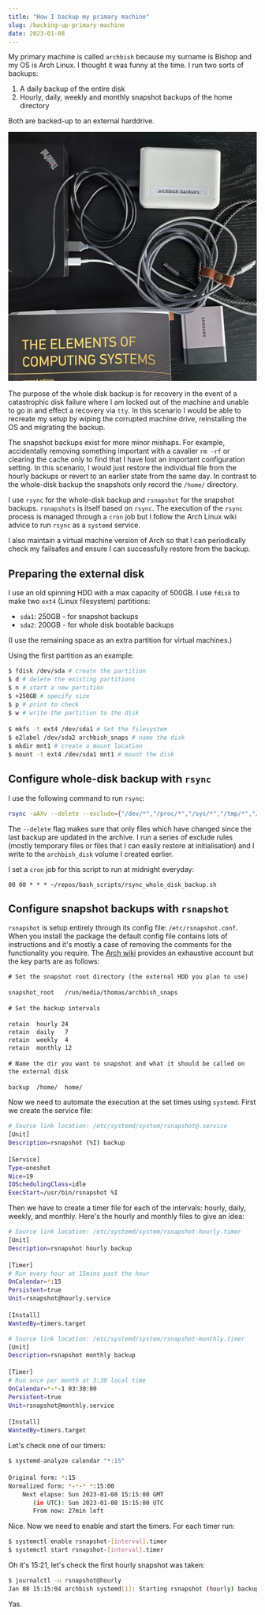 ```yaml
---
title: "How I backup my primary machine"
slug: /backing-up-primary-machine
date: 2023-01-08
---
```


My primary machine is called `archbish` because my surname is Bishop and my OS is Arch Linux. I thought it was funny at the time. I run two sorts of backups:

1. A daily backup of the entire disk
2. Hourly, daily, weekly and monthly snapshot backups of the home directory

Both are backed-up to an external harddrive.

![image of backup disk](img/backup-disk.jpg)

The purpose of the whole disk backup is for recovery in the event of a catastrophic disk failure where I am locked out of the machine and unable to go in and effect a recovery via `tty`. In this scenario I would be able to recreate my setup by wiping the corrupted machine drive, reinstalling the OS and migrating the backup.

The snapshot backups exist for more minor mishaps. For example, accidentally removing something important with a cavalier `rm -rf` or clearing the cache only to find that I have lost an important configuration setting. In this scenario, I would just restore the individual file from the hourly backups or revert to an earlier state from the same day. In contrast to the whole-disk backup the snapshots only record the `/home/` directory.

I use `rsync` for the whole-disk backup and `rsnapshot` for the snapshot backups. `rsnapshots` is itself based on `rsync`. The execution of the `rsync` process is managed through a `cron` job but I follow the Arch Linux wiki advice to run `rsync` as a `systemd` service.

I also maintain a virtual machine version of Arch so that I can periodically check my failsafes and ensure I can successfully restore from the backup.

## Preparing the external disk

I use an old spinning HDD with a max capacity of 500GB. I use `fdisk` to make two `ext4` (Linux filesystem) partitions:

- `sda1`: 250GB - for snapshot backups
- `sda2`: 200GB - for whole disk bootable backups

(I use the remaining space as an extra partition for virtual machines.)

Using the first partition as an example:

```bash
$ fdisk /dev/sda # create the partition
$ d # delete the existing partitions
$ n # start a new partition
$ +250GB # specify size
$ p # print to check
$ w # write the partition to the disk

$ mkfs -t ext4 /dev/sda1 # Set the filesystem
$ e2label /dev/sda2 archbish_snaps # name the disk
$ mkdir mnt1 # create a mount location
$ mount -t ext4 /dev/sda1 mnt1 # mount the disk
```

## Configure whole-disk backup with `rsync`

I use the following command to run `rsync`:

```bash
rsync -aAXv --delete --exclude={"/dev/*","/proc/*","/sys/*","/tmp/*","/usr/tmp/*","/run/*","/mnt/*","/media/*","/var/cache/*","/","/lost+found","node_modules"} /* /run/media/thomas/archbish_disk
```

The `--delete` flag makes sure that only files which have changed since the last backup are updated in the archive. I run a series of exclude rules (mostly temporary files or files that I can easily restore at initialisation) and I write to the `archbish_disk` volume I created earlier.

I set a `cron` job for this script to run at midnight everyday:

```
00 00 * * * ~/repos/bash_scripts/rsync_whole_disk_backup.sh
```

## Configure snapshot backups with `rsnapshot`

`rsnapshot` is setup entirely through its config file: `/etc/rsnapshot.conf`. When you install the package the default config file contains lots of instructions and it's mostly a case of removing the comments for the functionality you require. The [Arch wiki](https://wiki.archlinux.org/title/rsnapshot) provides an exhaustive account but the key parts are as follows:

```
# Set the snapshot root directory (the external HDD you plan to use)

snapshot_root   /run/media/thomas/archbish_snaps

# Set the backup intervals

retain  hourly 24
retain  daily   7
retain  weekly  4
retain  monthly 12

# Name the dir you want to snapshot and what it should be called on the external disk

backup  /home/  home/
```

Now we need to automate the execution at the set times using `systemd`. First we create the service file:

```bash
# Source link location: /etc/systemd/system/rsnapshot@.service
[Unit]
Description=rsnapshot (%I) backup

[Service]
Type=oneshot
Nice=19
IOSchedulingClass=idle
ExecStart=/usr/bin/rsnapshot %I
```

Then we have to create a timer file for each of the intervals: hourly, daily, weekly, and monthly. Here's the hourly and monthly files to give an idea:

```bash
# Source link location: /etc/systemd/system/rsnapshot-hourly.timer
[Unit]
Description=rsnapshot hourly backup

[Timer]
# Run every hour at 15mins past the hour
OnCalendar=*:15
Persistent=true
Unit=rsnapshot@hourly.service

[Install]
WantedBy=timers.target
```

```bash
# Source link location: /etc/systemd/system/rsnapshot-monthly.timer
[Unit]
Description=rsnapshot monthly backup

[Timer]
# Run once per month at 3:30 local time
OnCalendar=*-*-1 03:30:00
Persistent=true
Unit=rsnapshot@monthly.service

[Install]
WantedBy=timers.target
```

Let's check one of our timers:

```bash
$ systemd-analyze calendar "*:15"

Original form: *:15
Normalized form: *-*-* *:15:00
    Next elapse: Sun 2023-01-08 15:15:00 GMT
       (in UTC): Sun 2023-01-08 15:15:00 UTC
       From now: 27min left
```

Nice. Now we need to enable and start the timers. For each timer run:

```bash
$ systemctl enable rsnapshot-[interval].timer
$ systemctl start rsnapshot-[interval].timer
```

Oh it's 15:21, let's check the first hourly snapshot was taken:

```bash
$ journalctl -u rsnapshot@hourly
Jan 08 15:15:04 archbish systemd[1]: Starting rsnapshot (hourly) backup...
```

Yas.
